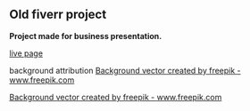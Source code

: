 ## Old fiverr project

**Project made for business presentation.**

[live page](https://modest-curie-643673.netlify.app/)

background attribution
<a href='https://www.freepik.com/vectors/background'>Background vector created by freepik - www.freepik.com</a>

<a href='https://www.freepik.com/vectors/background'>Background vector created by freepik - www.freepik.com</a>
